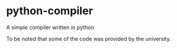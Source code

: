 # python-compiler
A simple compiler written in python

To be noted that some of the code was provided by the university.
